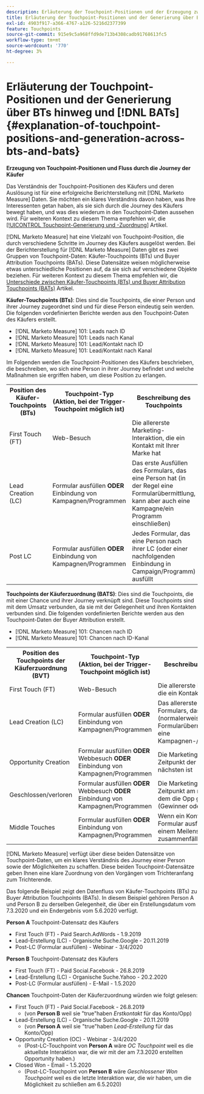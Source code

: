 ```yaml
---
description: Erläuterung der Touchpoint-Positionen und der Erzeugung zwischen BT und BVT - [!DNL Marketo Measure]
title: Erläuterung der Touchpoint-Positionen und der Generierung über BTs und [!DNL BATs] hinweg
exl-id: 4903f917-a366-4767-a126-5216d2377399
feature: Touchpoints
source-git-commit: 915e9c5a968ffd9de713b4308cadb91768613fc5
workflow-type: tm+mt
source-wordcount: '770'
ht-degree: 3%

---
```


# Erläuterung der Touchpoint-Positionen und der Generierung über BTs hinweg und [!DNL BATs] {#explanation-of-touchpoint-positions-and-generation-across-bts-and-bats}

**Erzeugung von Touchpoint-Positionen und Fluss durch die Journey der Käufer**

Das Verständnis der Touchpoint-Positionen des Käufers und deren Auslösung ist für eine erfolgreiche Berichterstellung mit [!DNL Marketo Measure] Daten. Sie möchten ein klares Verständnis davon haben, was Ihre Interessenten getan haben, als sie sich durch die Journey des Käufers bewegt haben, und was dies wiederum in den Touchpoint-Daten aussehen wird. Für weiteren Kontext zu diesem Thema empfehlen wir, die [[!UICONTROL Touchpoint-Generierung und -Zuordnung]](/help/configuration-and-setup/getting-started-with-marketo-measure/touchpoint-generation-and-mapping.md) Artikel.

[!DNL Marketo Measure] hat eine Vielzahl von Touchpoint-Position, die durch verschiedene Schritte im Journey des Käufers ausgelöst werden. Bei der Berichterstellung für [!DNL Marketo Measure] Daten gibt es zwei Gruppen von Touchpoint-Daten: Käufer-Touchpoints (BTs) und Buyer Attribution Touchpoints (BATs). Diese Datensätze weisen möglicherweise etwas unterschiedliche Positionen auf, da sie sich auf verschiedene Objekte beziehen. Für weiteren Kontext zu diesem Thema empfehlen wir, die [Unterschiede zwischen Käufer-Touchpoints (BTs) und Buyer Attribution Touchpoints (BATs)](/help/configuration-and-setup/getting-started-with-marketo-measure/difference-between-buyer-touchpoints-and-buyer-attribution-touchpoints.md) Artikel.

**Käufer-Touchpoints (BTs)**: Dies sind die Touchpoints, die einer Person und ihrer Journey zugeordnet sind und für diese Person eindeutig sein werden. Die folgenden vordefinierten Berichte werden aus den Touchpoint-Daten des Käufers erstellt.

* [!DNL Marketo Measure] 101: Leads nach ID
* [!DNL Marketo Measure] 101: Leads nach Kanal
* [!DNL Marketo Measure] 101: Lead/Kontakt nach ID
* [!DNL Marketo Measure] 101: Lead/Kontakt nach Kanal

Im Folgenden werden die Touchpoint-Positionen des Käufers beschrieben, die beschreiben, wo sich eine Person in ihrer Journey befindet und welche Maßnahmen sie ergriffen haben, um diese Position zu erlangen.

<table> 
 <tbody>
  <tr>
   <th>Position des Käufer-Touchpoints (BTs)</th> 
   <th>Touchpoint-Typ (Aktion, bei der Trigger-Touchpoint möglich ist)</th> 
   <th>Beschreibung des Touchpoints</th> 
  </tr>
  <tr>
   <td>First Touch (FT)</td> 
   <td>Web-Besuch</td> 
   <td>Die allererste Marketing-Interaktion, die ein Kontakt mit Ihrer Marke hat</td> 
  </tr>
  <tr>
   <td>Lead Creation (LC)</td> 
   <td>Formular ausfüllen <strong>ODER</strong> Einbindung von Kampagnen/Programmen</td> 
   <td>Das erste Ausfüllen des Formulars, das eine Person hat (in der Regel eine Formularübermittlung, kann aber auch eine Kampagne/ein Programm einschließen)</td> 
  </tr>
  <tr>
   <td>Post LC</td> 
   <td>Formular ausfüllen <strong>ODER</strong> Einbindung von Kampagnen/Programmen</td> 
   <td>Jedes Formular, das eine Person nach ihrer LC (oder einer nachfolgenden Einbindung in Campaign/Programm) ausfüllt</td> 
  </tr>
 </tbody>
</table>

**Touchpoints der Käuferzuordnung (BATS)**: Dies sind die Touchpoints, die mit einer Chance und ihrer Journey verknüpft sind. Diese Touchpoints sind mit dem Umsatz verbunden, da sie mit der Gelegenheit und ihren Kontakten verbunden sind. Die folgenden vordefinierten Berichte werden aus den Touchpoint-Daten der Buyer Attribution erstellt.

* [!DNL Marketo Measure] 101: Chancen nach ID
* [!DNL Marketo Measure] 101: Chancen nach ID-Kanal

<table> 
 <tbody>
  <tr>
   <th>Position des Touchpoints der Käuferzuordnung (BVT)</th> 
   <th>Touchpoint-Typ (Aktion, bei der Trigger-Touchpoint möglich ist)</th> 
   <th>Beschreibung des Touchpoints</th> 
  </tr>
  <tr>
   <td>First Touch (FT)</td> 
   <td>Web-Besuch</td> 
   <td>Die allererste Marketing-Interaktion, die ein Kontakt mit Ihrer Marke hatte</td> 
  </tr>
  <tr>
   <td>Lead Creation (LC)</td> 
   <td>Formular ausfüllen <strong>ODER</strong> Einbindung von Kampagnen/Programmen</td> 
   <td>Das allererste Ausfüllen eines Formulars, das ein Kontakt hatte (normalerweise eine Formularübermittlung, aber auch eine Kampagnen-/Programmeinbindung)</td> 
  </tr>
  <tr>
   <td>Opportunity Creation</td> 
   <td>Formular ausfüllen <strong>ODER</strong> Webbesuch <strong>ODER</strong> Einbindung von Kampagnen/Programmen</td> 
   <td>Die Marketing-Interaktion, die dem Zeitpunkt der Erstellung der Opp am nächsten ist</td> 
  </tr> 
  <tr>
   <td>Geschlossen/verloren</td> 
   <td>Formular ausfüllen <strong>ODER</strong> Webbesuch <strong>ODER</strong> Einbindung von Kampagnen/Programmen</td> 
   <td>Die Marketing-Interaktion, die dem Zeitpunkt am nächsten kommt, an dem die Opp geschlossen wird (Gewinner oder Verlust)</td> 
  </tr>
  <tr>
   <td>Middle Touches</td> 
   <td>Formular ausfüllen <strong>ODER</strong> Einbindung von Kampagnen/Programmen</td> 
   <td>Wenn ein Kontakt ein Online-Formular ausfüllt und es nicht mit einem Meilenstein-Touchpoint zusammenfällt</td> 
  </tr>
 </tbody>
</table>

[!DNL Marketo Measure] verfügt über diese beiden Datensätze von Touchpoint-Daten, um ein klares Verständnis des Journey einer Person sowie der Möglichkeiten zu schaffen. Diese beiden Touchpoint-Datensätze geben Ihnen eine klare Zuordnung von den Vorgängen vom Trichteranfang zum Trichterende.

Das folgende Beispiel zeigt den Datenfluss von Käufer-Touchpoints (BTs) zu Buyer Attribution Touchpoints (BATs). In diesem Beispiel gehören Person A und Person B zu derselben Gelegenheit, die über ein Erstellungsdatum vom 7.3.2020 und ein Endergebnis vom 5.6.2020 verfügt.

**Person A** Touchpoint-Datensatz des Käufers

* First Touch (FT) - Paid Search.AdWords - 1.9.2019
* Lead-Erstellung (LC) - Organische Suche.Google - 20.11.2019
* Post-LC (Formular ausfüllen) - Webinar - 3/4/2020

**Person B** Touchpoint-Datensatz des Käufers

* First Touch (FT) - Paid Social.Facebook - 26.8.2019
* Lead-Erstellung (LC) - Organische Suche.Yahoo - 20.2.2020
* Post-LC (Formular ausfüllen) - E-Mail - 1.5.2020

**Chancen** Touchpoint-Daten der Käuferzuordnung würden wie folgt gelesen:

* First Touch (FT) - Paid Social.Facebook - 26.8.2019
   * (von **Person B** weil sie &quot;true&quot;haben _Erstkontakt_ für das Konto/Opp)
* Lead-Erstellung (LC) - Organische Suche.Google - 20.11.2019
   * (von **Person A** weil sie &quot;true&quot;haben _Lead-Erstellung_ für das Konto/Opp)
* Opportunity Creation (OC) - Webinar - 3/4/2020
   * (Post-LC-Touchpoint von **Person A** wäre _OC Touchpoint_ weil es die aktuellste Interaktion war, die wir mit der am 7.3.2020 erstellten Opportunity haben.)
* Closed Won - Email - 1.5.2020
   * (Post-LC-Touchpoint von **Person B** wäre _Geschlossener Won Touchpoint_ weil es die letzte Interaktion war, die wir haben, um die Möglichkeit zu schließen am 6.5.2020)

